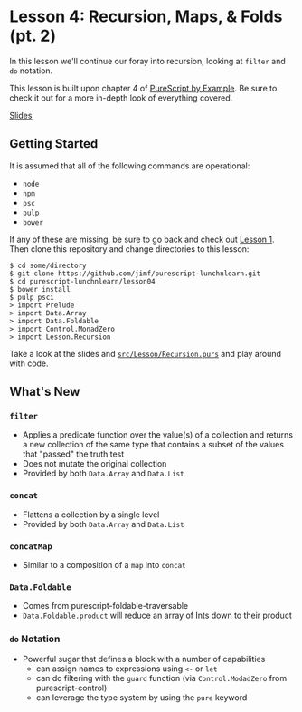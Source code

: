 # Lesson 4: Recursion, Maps, & Folds (pt. 2)

In this lesson we'll continue our foray into recursion, looking at `filter`
and `do` notation.

This lesson is built upon chapter 4 of [PureScript by Example](https://leanpub.com/purescript/read#leanpub-auto-recursion-maps-and-folds).
Be sure to check it out for a more in-depth look of everything covered.

[Slides](https://speakerdeck.com/jimf/purescript-lunch-n-learn-lesson-4)

## Getting Started

It is assumed that all of the following commands are operational:

- `node`
- `npm`
- `psc`
- `pulp`
- `bower`

If any of these are missing, be sure to go back and check out
[Lesson 1](https://github.com/jimf/purescript-lunchnlearn/tree/master/lesson01).
Then clone this repository and change directories to this lesson:

    $ cd some/directory
    $ git clone https://github.com/jimf/purescript-lunchnlearn.git
    $ cd purescript-lunchnlearn/lesson04
    $ bower install
    $ pulp psci
    > import Prelude
    > import Data.Array
    > import Data.Foldable
    > import Control.MonadZero
    > import Lesson.Recursion

Take a look at the slides and [`src/Lesson/Recursion.purs`](src/Lesson/Recursion.purs)
and play around with code.

## What's New

### `filter`

- Applies a predicate function over the value(s) of a collection and returns a new collection of the same type that contains a subset of the values that "passed" the truth test
- Does not mutate the original collection
- Provided by both `Data.Array` and `Data.List`

### `concat`

- Flattens a collection by a single level
- Provided by both `Data.Array` and `Data.List`

### `concatMap`

- Similar to a composition of a `map` into `concat`

### `Data.Foldable`

- Comes from purescript-foldable-traversable
- `Data.Foldable.product` will reduce an array of Ints down to their product

### `do` Notation

- Powerful sugar that defines a block with a number of capabilities
  - can assign names to expressions using `<-` or `let`
  - can do filtering with the `guard` function (via `Control.ModadZero` from purescript-control)
  - can leverage the type system by using the `pure` keyword
